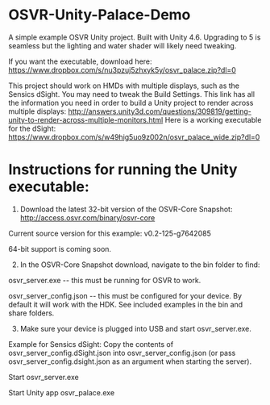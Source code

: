 # OSVR-Unity-Palace-Demo
A simple example OSVR Unity project. Built with Unity 4.6. Upgrading to 5 is seamless but the lighting and water shader will likely need tweaking.

If you want the executable, download here: https://www.dropbox.com/s/nu3pzuj5zhxyk5y/osvr_palace.zip?dl=0

This project should work on HMDs with multiple displays, such as the Sensics dSight. You may need to tweak the Build Settings.
This link has all the information you need in order to build a Unity project to render across multiple displays: http://answers.unity3d.com/questions/309819/getting-unity-to-render-across-multiple-monitors.html
Here is a working executable for the dSight: https://www.dropbox.com/s/w49hig5uo9z002n/osvr_palace_wide.zip?dl=0

# Instructions for running the Unity executable:
1) Download the latest 32-bit version of the OSVR-Core Snapshot: http://access.osvr.com/binary/osvr-core

Current source version for this example: v0.2-125-g7642085

64-bit support is coming soon.

2) In the OSVR-Core Snapshot download, navigate to the bin folder to find:

osvr_server.exe -- this must be running for OSVR to work.

osvr_server_config.json -- this must be configured for your device. 
By default it will work with the HDK. See included examples in the bin and share folders.

3) Make sure your device is plugged into USB and start osvr_server.exe.

Example for Sensics dSight:
Copy the contents of osvr_server_config.dSight.json into osvr_server_config.json (or pass osvr_server_config.dsight.json as an argument when starting the server).

Start osvr_server.exe

Start Unity app osvr_palace.exe


